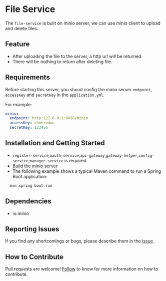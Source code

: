 # File Service

The `file-service` is built on minio server, we can use minio client to upload and delete files.

## Feature

- After uploading the file to the server, a http url will be returned.
- There will be nothing to return after deleting file.

## Requirements

Before starting this server, you shoud config the minio server `endpoint`, `accessKey` and `secretKey` in the `application.yml`.

For example:

```yml
minio:
  endpoint: http:127.0.0.1:8888/minio
  accessKey: choerodon
  secretKey: 123456
```

## Installation and Getting Started
 
  * `register-service`,`oauth-service`,`api-gateway`,`gateway-helper`,`config-service`,`manager-service` is required.
  * [Build the minio server](https://github.com/minio/minio)
  * The following example shows a typical Maven command to run a Spring Boot application: 
  
  ```java
    mvn spring-boot:run
  ```

## Dependencies

- io.minio

## Reporting Issues

If you find any shortcomings or bugs, please describe them in the [issue](https://github.com/choerodon/choerodon/issues/new?template=issue_template.md).
    
## How to Contribute

Pull requests are welcome! [Follow](https://github.com/choerodon/choerodon/blob/master/CONTRIBUTING.md) to know for more information on how to contribute.